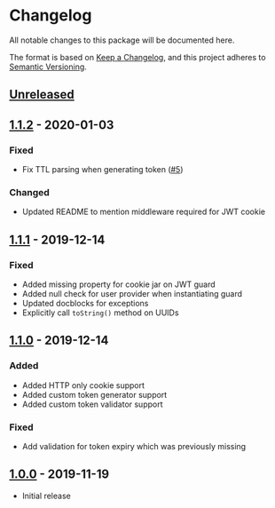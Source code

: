 # Changelog

All notable changes to this package will be documented here.

The format is based on [Keep a Changelog](https://keepachangelog.com/en/1.0.0/),
and this project adheres to [Semantic Versioning](https://semver.org/spec/v2.0.0.html).

## [Unreleased]

## [1.1.2] - 2020-01-03
### Fixed
- Fix TTL parsing when generating token ([#5])
### Changed
- Updated README to mention middleware required for JWT cookie

## [1.1.1] - 2019-12-14
### Fixed
- Added missing property for cookie jar on JWT guard
- Added null check for user provider when instantiating guard
- Updated docblocks for exceptions
- Explicitly call `toString()` method on UUIDs

## [1.1.0] - 2019-12-14
### Added
- Added HTTP only cookie support
- Added custom token generator support
- Added custom token validator support

### Fixed
- Add validation for token expiry which was previously missing

## [1.0.0] - 2019-11-19
- Initial release

[Unreleased]: https://github.com/sprocketbox/laravel-jwt/compare/v1.1.1...develop
[1.1.2]: https://github.com/sprocketbox/laravel-jwt/compare/v1.1.1...v1.1.2
[1.1.1]: https://github.com/sprocketbox/laravel-jwt/compare/v1.1.0...v1.1.1
[1.1.0]: https://github.com/sprocketbox/laravel-jwt/compare/v1.0...v1.1.0
[1.0.0]: https://github.com/sprocketbox/laravel-jwt/releases/tag/v1.0
[#5]: https://github.com/sprocketbox/laravel-jwt/pull/5